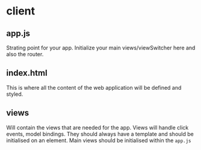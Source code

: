 # client

## app.js

Strating point for your app. Initialize your main views/viewSwitcher here and also the router. 

## index.html

This is where all the content of the web application will be defined and styled.

## views

Will contain the views that are needed for the app. Views will handle click events, model bindings. They should always have a template and should be initialised on an element. Main views should be initialised within the `app.js`